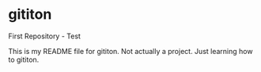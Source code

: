 gititon
=======

First Repository - Test

This is my README file for gititon. Not actually a project. Just learning how to gititon. 
